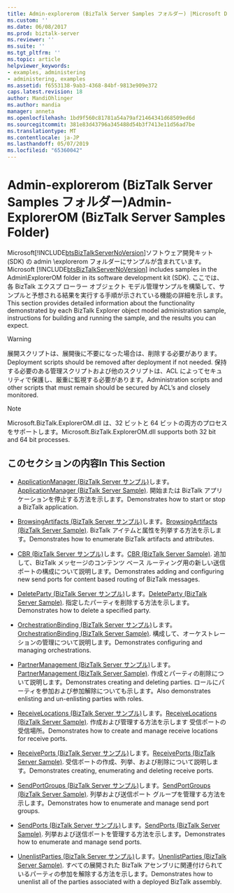 ```yaml
---
title: Admin-explorerom (BizTalk Server Samples フォルダー) |Microsoft Docs
ms.custom: ''
ms.date: 06/08/2017
ms.prod: biztalk-server
ms.reviewer: ''
ms.suite: ''
ms.tgt_pltfrm: ''
ms.topic: article
helpviewer_keywords:
- examples, administering
- administering, examples
ms.assetid: f6553138-9ab3-4368-84bf-9813e909e372
caps.latest.revision: 18
author: MandiOhlinger
ms.author: mandia
manager: anneta
ms.openlocfilehash: 1bd9f560c81781a54a79af21464341d68509ed6d
ms.sourcegitcommit: 381e83d43796a345488d54b3f7413e11d56ad7be
ms.translationtype: MT
ms.contentlocale: ja-JP
ms.lasthandoff: 05/07/2019
ms.locfileid: "65360042"
---
```

# <a name="admin-explorerom-biztalk-server-samples-folder"></a><span data-ttu-id="f04ff-102">Admin-explorerom (BizTalk Server Samples フォルダー)</span><span class="sxs-lookup"><span data-stu-id="f04ff-102">Admin-ExplorerOM (BizTalk Server Samples Folder)</span></span>
<span data-ttu-id="f04ff-103">Microsoft[!INCLUDE[btsBizTalkServerNoVersion](../includes/btsbiztalkservernoversion-md.md)]ソフトウェア開発キット (SDK) の admin \explorerom フォルダーにサンプルが含まれています。</span><span class="sxs-lookup"><span data-stu-id="f04ff-103">Microsoft [!INCLUDE[btsBizTalkServerNoVersion](../includes/btsbiztalkservernoversion-md.md)] includes samples in the Admin\ExplorerOM folder in its software development kit (SDK).</span></span> <span data-ttu-id="f04ff-104">ここでは、各 BizTalk エクスプ ローラー オブジェクト モデル管理サンプルを構築して、サンプルと予想される結果を実行する手順が示されている機能の詳細を示します。</span><span class="sxs-lookup"><span data-stu-id="f04ff-104">This section provides detailed information about the functionality demonstrated by each BizTalk Explorer object model administration sample, instructions for building and running the sample, and the results you can expect.</span></span>  
  
> [!WARNING]
>  <span data-ttu-id="f04ff-105">展開スクリプトは、展開後に不要になった場合は、削除する必要があります。</span><span class="sxs-lookup"><span data-stu-id="f04ff-105">Deployment scripts should be removed after deployment if not needed.</span></span> <span data-ttu-id="f04ff-106">保持する必要のある管理スクリプトおよび他のスクリプトは、ACL によってセキュリティで保護し、厳重に監視する必要があります。</span><span class="sxs-lookup"><span data-stu-id="f04ff-106">Administration scripts and other scripts that must remain should be secured by ACL’s and closely monitored.</span></span>  
  
> [!NOTE]
>  <span data-ttu-id="f04ff-107">Microsoft.BizTalk.ExplorerOM.dll は、32 ビットと 64 ビットの両方のプロセスをサポートします。</span><span class="sxs-lookup"><span data-stu-id="f04ff-107">Microsoft.BizTalk.ExplorerOM.dll supports both 32 bit and 64 bit processes.</span></span>  
  
## <a name="in-this-section"></a><span data-ttu-id="f04ff-108">このセクションの内容</span><span class="sxs-lookup"><span data-stu-id="f04ff-108">In This Section</span></span>  
  
-   <span data-ttu-id="f04ff-109">[ApplicationManager (BizTalk Server サンプル)](../core/applicationmanager-biztalk-server-sample.md)します。</span><span class="sxs-lookup"><span data-stu-id="f04ff-109">[ApplicationManager (BizTalk Server Sample)](../core/applicationmanager-biztalk-server-sample.md).</span></span> <span data-ttu-id="f04ff-110">開始または BizTalk アプリケーションを停止する方法を示します。</span><span class="sxs-lookup"><span data-stu-id="f04ff-110">Demonstrates how to start or stop a BizTalk application.</span></span>  
  
-   <span data-ttu-id="f04ff-111">[BrowsingArtifacts (BizTalk Server サンプル)](../core/browsingartifacts-biztalk-server-sample.md)します。</span><span class="sxs-lookup"><span data-stu-id="f04ff-111">[BrowsingArtifacts (BizTalk Server Sample)](../core/browsingartifacts-biztalk-server-sample.md).</span></span> <span data-ttu-id="f04ff-112">BizTalk アイテムと属性を列挙する方法を示します。</span><span class="sxs-lookup"><span data-stu-id="f04ff-112">Demonstrates how to enumerate BizTalk artifacts and attributes.</span></span>  
  
-   <span data-ttu-id="f04ff-113">[CBR (BizTalk Server サンプル)](../core/cbr-biztalk-server-sample.md)します。</span><span class="sxs-lookup"><span data-stu-id="f04ff-113">[CBR (BizTalk Server Sample)](../core/cbr-biztalk-server-sample.md).</span></span> <span data-ttu-id="f04ff-114">追加して、BizTalk メッセージのコンテンツ ベース ルーティング用の新しい送信ポートの構成について説明します。</span><span class="sxs-lookup"><span data-stu-id="f04ff-114">Demonstrates adding and configuring new send ports for content based routing of BizTalk messages.</span></span>  
  
-   <span data-ttu-id="f04ff-115">[DeleteParty (BizTalk Server サンプル)](../core/deleteparty-biztalk-server-sample.md)します。</span><span class="sxs-lookup"><span data-stu-id="f04ff-115">[DeleteParty (BizTalk Server Sample)](../core/deleteparty-biztalk-server-sample.md).</span></span> <span data-ttu-id="f04ff-116">指定したパーティを削除する方法を示します。</span><span class="sxs-lookup"><span data-stu-id="f04ff-116">Demonstrates how to delete a specified party.</span></span>  
  
-   <span data-ttu-id="f04ff-117">[OrchestrationBinding (BizTalk Server サンプル)](../core/orchestrationbinding-biztalk-server-sample.md)します。</span><span class="sxs-lookup"><span data-stu-id="f04ff-117">[OrchestrationBinding (BizTalk Server Sample)](../core/orchestrationbinding-biztalk-server-sample.md).</span></span> <span data-ttu-id="f04ff-118">構成して、オーケストレーションの管理について説明します。</span><span class="sxs-lookup"><span data-stu-id="f04ff-118">Demonstrates configuring and managing orchestrations.</span></span>  
  
-   <span data-ttu-id="f04ff-119">[PartnerManagement (BizTalk Server サンプル)](../core/partnermanagement-biztalk-server-sample.md)します。</span><span class="sxs-lookup"><span data-stu-id="f04ff-119">[PartnerManagement (BizTalk Server Sample)](../core/partnermanagement-biztalk-server-sample.md).</span></span> <span data-ttu-id="f04ff-120">作成とパーティの削除について説明します。</span><span class="sxs-lookup"><span data-stu-id="f04ff-120">Demonstrates creating and deleting parties.</span></span> <span data-ttu-id="f04ff-121">ロールにパーティを参加および参加解除についても示します。</span><span class="sxs-lookup"><span data-stu-id="f04ff-121">Also demonstrates enlisting and un-enlisting parties with roles.</span></span>  
  
-   <span data-ttu-id="f04ff-122">[ReceiveLocations (BizTalk Server サンプル)](../core/receivelocations-biztalk-server-sample.md)します。</span><span class="sxs-lookup"><span data-stu-id="f04ff-122">[ReceiveLocations (BizTalk Server Sample)](../core/receivelocations-biztalk-server-sample.md).</span></span> <span data-ttu-id="f04ff-123">作成および管理する方法を示します 受信ポートの受信場所。</span><span class="sxs-lookup"><span data-stu-id="f04ff-123">Demonstrates how to create and manage receive locations for receive ports.</span></span>  
  
-   <span data-ttu-id="f04ff-124">[ReceivePorts (BizTalk Server サンプル)](../core/receiveports-biztalk-server-sample.md)します。</span><span class="sxs-lookup"><span data-stu-id="f04ff-124">[ReceivePorts (BizTalk Server Sample)](../core/receiveports-biztalk-server-sample.md).</span></span> <span data-ttu-id="f04ff-125">受信ポートの作成、列挙、および削除について説明します。</span><span class="sxs-lookup"><span data-stu-id="f04ff-125">Demonstrates creating, enumerating and deleting receive ports.</span></span>  
  
-   <span data-ttu-id="f04ff-126">[SendPortGroups (BizTalk Server サンプル)](../core/sendportgroups-biztalk-server-sample.md)します。</span><span class="sxs-lookup"><span data-stu-id="f04ff-126">[SendPortGroups (BizTalk Server Sample)](../core/sendportgroups-biztalk-server-sample.md).</span></span> <span data-ttu-id="f04ff-127">列挙および送信ポート グループを管理する方法を示します。</span><span class="sxs-lookup"><span data-stu-id="f04ff-127">Demonstrates how to enumerate and manage send port groups.</span></span>  
  
-   <span data-ttu-id="f04ff-128">[SendPorts (BizTalk Server サンプル)](../core/sendports-biztalk-server-sample.md)します。</span><span class="sxs-lookup"><span data-stu-id="f04ff-128">[SendPorts (BizTalk Server Sample)](../core/sendports-biztalk-server-sample.md).</span></span> <span data-ttu-id="f04ff-129">列挙および送信ポートを管理する方法を示します。</span><span class="sxs-lookup"><span data-stu-id="f04ff-129">Demonstrates how to enumerate and manage send ports.</span></span>  
  
-   <span data-ttu-id="f04ff-130">[UnenlistParties (BizTalk Server サンプル)](../core/unenlistparties-biztalk-server-sample.md)します。</span><span class="sxs-lookup"><span data-stu-id="f04ff-130">[UnenlistParties (BizTalk Server Sample)](../core/unenlistparties-biztalk-server-sample.md).</span></span> <span data-ttu-id="f04ff-131">すべての展開された BizTalk アセンブリに関連付けられているパーティの参加を解除する方法を示します。</span><span class="sxs-lookup"><span data-stu-id="f04ff-131">Demonstrates how to unenlist all of the parties associated with a deployed BizTalk assembly.</span></span>